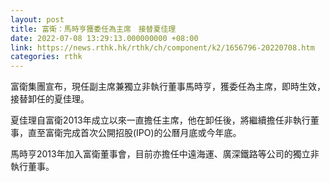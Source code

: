 ```yaml
---
layout: post
title: 富衛：馬時亨獲委任為主席　接替夏佳理
date: 2022-07-08 13:29:13.000000000 +08:00
link: https://news.rthk.hk/rthk/ch/component/k2/1656796-20220708.htm
categories: rthk
---
```


富衛集團宣布，現任副主席兼獨立非執行董事馬時亨，獲委任為主席，即時生效，接替卸任的夏佳理。

夏佳理自富衛2013年成立以來一直擔任主席，他在卸任後，將繼續擔任非執行董事，直至富衛完成首次公開招股(IPO)的公曆月底或今年底。

馬時亨2013年加入富衛董事會，目前亦擔任中遠海運、廣深鐵路等公司的獨立非執行董事。
